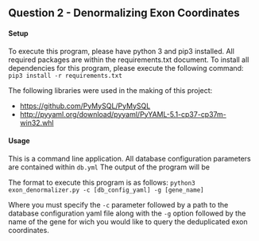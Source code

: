 ## Question 2 - Denormalizing Exon Coordinates

#### Setup
To execute this program, please have python 3 and pip3 installed.
All required packages are within the requirements.txt document.
To install all dependencies for this program, please execute the following command:
`pip3 install -r requirements.txt`

The following libraries were used in the making of this project:
- https://github.com/PyMySQL/PyMySQL
- http://pyyaml.org/download/pyyaml/PyYAML-5.1-cp37-cp37m-win32.whl

#### Usage
This is a command line application.
All database configuration parameters are contained within `db.yml`
The output of the program will be 

The format to execute this program is as follows:
`python3 exon_denormalizer.py -c [db_config_yaml] -g [gene_name]`

Where you must specify the `-c` parameter followed by a path to the database configuration yaml file along with the `-g` option
followed by the name of the gene for wich you would like to query the deduplicated exon coordinates.
